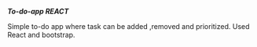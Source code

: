 ***To-do-app REACT***

Simple to-do app where task can be added ,removed and prioritized. Used React and bootstrap. 
